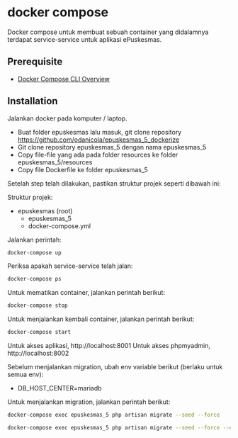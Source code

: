 # docker compose

Docker compose untuk membuat sebuah container yang didalamnya terdapat service-service untuk aplikasi ePuskesmas.

## Prerequisite

* [Docker Compose CLI Overview](https://docs.docker.com/compose/reference/)

## Installation
Jalankan docker pada komputer / laptop.

- Buat folder epuskesmas lalu masuk, git clone repository https://github.com/odanicola/epuskesmas_5_dockerize
- Git clone repository epuskesmas_5 dengan nama epuskesmas_5
- Copy file-file yang ada pada folder resources ke folder epuskesmas_5/resources
- Copy file Dockerfile ke folder epuskesmas_5

Setelah step telah dilakukan, pastikan struktur projek seperti dibawah ini:

Struktur projek:
- epuskesmas (root)
    - epuskesmas_5
    - docker-compose.yml

Jalankan perintah:

```bash
docker-compose up
```

Periksa apakah service-service telah jalan:

```bash
docker-compose ps
```

Untuk mematikan container, jalankan perintah berikut:

```bash
docker-compose stop
```

Untuk menjalankan kembali container, jalankan perintah berikut:

```bash
docker-compose start
```

Untuk akses aplikasi, http://localhost:8001
Untuk akses phpmyadmin, http://localhost:8002

Sebelum menjalankan migration, ubah env variable berikut (berlaku untuk semua env):
- DB_HOST_CENTER=mariadb

Untuk menjalankan migration, jalankan perintah berikut:

```bash
docker-compose exec epuskesmas_5 php artisan migrate --seed --force
```

```bash
docker-compose exec epuskesmas_5 php artisan migrate --seed --force --env={KODE_PKM}
```